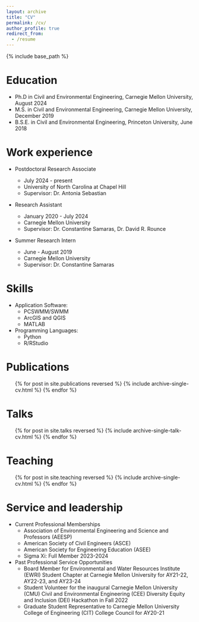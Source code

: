 ```yaml
---
layout: archive
title: "CV"
permalink: /cv/
author_profile: true
redirect_from:
  - /resume
---
```


{% include base_path %}

Education
======
* Ph.D in Civil and Environmental Engineering, Carnegie Mellon University, August 2024
* M.S. in Civil and Environmental Engineering, Carnegie Mellon University, December 2019
* B.S.E. in Civil and Environmental Engineering, Princeton University, June 2018


Work experience
======
* Postdoctoral Research Associate
  * July 2024 - present
  * University of North Carolina at Chapel Hill
  * Supervisor: Dr. Antonia Sebastian

* Research Assistant
  * January 2020 - July 2024
  * Carnegie Mellon University
  * Supervisor: Dr. Constantine Samaras, Dr. David R. Rounce

* Summer Research Intern
  * June - August 2019
  * Carnegie Mellon University
  * Supervisor: Dr. Constantine Samaras
  
Skills
======
* Application Software:
  * PCSWMM/SWMM
  * ArcGIS and QGIS
  * MATLAB
* Programming Languages:
  * Python
  * R/RStudio

Publications
======
  <ul>{% for post in site.publications reversed %}
    {% include archive-single-cv.html %}
  {% endfor %}</ul>
  
Talks
======
  <ul>{% for post in site.talks reversed %}
    {% include archive-single-talk-cv.html  %}
  {% endfor %}</ul>
  
Teaching
======
  <ul>{% for post in site.teaching reversed %}
    {% include archive-single-cv.html %}
  {% endfor %}</ul>
  
Service and leadership
======
* Current Professional Memberships
  * Association of Environmental Engineering and Science and Professors (AEESP)
  * American Society of Civil Engineers (ASCE)
  * American Society for Engineering Education (ASEE)
  * Sigma Xi: Full Member 2023-2024
* Past Professional Service Opportunities
  * Board Member for Environmental and Water Resources Institute (EWRI) Student Chapter at Carnegie Mellon University for AY21-22, AY22-23, and AY23-24
  * Student Volunteer for the inaugural Carnegie Mellon University (CMU) Civil and Environmental Engineering (CEE) Diversity Equity and Inclusion (DEI) Hackathon in Fall 2022
  * Graduate Student Representative to Carnegie Mellon University College of Engineering (CIT) College Council for AY20-21 
